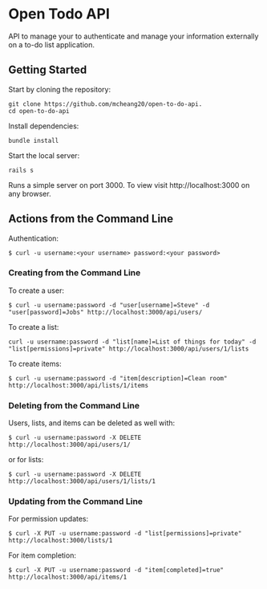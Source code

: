 # Open Todo API
 API to manage your to authenticate and manage your information externally on a to-do list application.

## Getting Started
Start by cloning the repository:
```
git clone https://github.com/mcheang20/open-to-do-api.
cd open-to-do-api
```
Install dependencies:
```
bundle install
```
Start the local server:
```
rails s
```
Runs a simple server on port 3000. To view visit http://localhost:3000 on any browser.

## Actions from the Command Line

Authentication:
```
$ curl -u username:<your username> password:<your password>
```
### Creating from the Command Line
To create a user:
```
$ curl -u username:password -d "user[username]=Steve" -d "user[password]=Jobs" http://localhost:3000/api/users/
```
To create a list:
```
curl -u username:password -d "list[name]=List of things for today" -d "list[permissions]=private" http://localhost:3000/api/users/1/lists
```
To create items:
```
$ curl -u username:password -d "item[description]=Clean room" http://localhost:3000/api/lists/1/items
```
### Deleting from the Command Line
Users, lists, and items can be deleted as well with:
```
$ curl -u username:password -X DELETE http://localhost:3000/api/users/1/
```
or for lists:
```
$ curl -u username:password -X DELETE http://localhost:3000/api/users/1/lists/1
```
### Updating from the Command Line
For permission updates:
```
$ curl -X PUT -u username:password -d "list[permissions]=private" http://localhost:3000/lists/1
```
For item completion:
```
$ curl -X PUT -u username:password -d "item[completed]=true" http://localhost:3000/api/items/1
```
